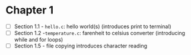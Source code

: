 # Chapter 1

- [ ] Section 1.1 - `hello.c`: hello world(s) (introduces print to terminal)
- [ ] Section 1.2 -`temperature.c`: farenheit to celsius converter (introducing while and for loops)
- [ ] Section 1.5 - file copying introduces character reading
